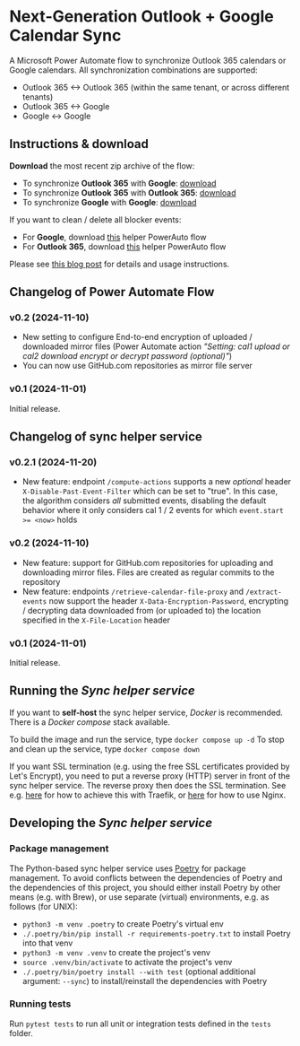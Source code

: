 # Next-Generation Outlook + Google Calendar Sync

A Microsoft Power Automate flow to synchronize Outlook 365 calendars or Google calendars. All synchronization combinations are supported:
- Outlook 365 <-> Outlook 365 (within the same tenant, or across different tenants)
- Outlook 365 <-> Google
- Google <-> Google

## Instructions & download

**Download** the most recent zip archive of the flow:
- To synchronize **Outlook 365** with **Google**: [download](https://github.com/MShekow/ng-outlook-google-calendar-sync/raw/refs/heads/main/Power%20Automate%20flows/v0.2/NG-Outlook-Google-calendar-sync-v0.2.zip)
- To synchronize **Outlook 365** with **Outlook 365**: [download](https://github.com/MShekow/ng-outlook-google-calendar-sync/raw/refs/heads/main/Power%20Automate%20flows/v0.2/NG-Outlook-calendar-sync-v0.2.zip)
- To synchronize **Google** with **Google**: [download](https://github.com/MShekow/ng-outlook-google-calendar-sync/raw/refs/heads/main/Power%20Automate%20flows/v0.2/NG-Google-calendar-sync-v0.2.zip)

If you want to clean / delete all blocker events:

- For **Google**, download [this](https://github.com/MShekow/ng-outlook-google-calendar-sync/raw/refs/heads/main/Power%20Automate%20flows/Delete%20SyncBlocker%20events%20(Google).zip) helper PowerAuto flow
- For **Outlook 365**, download [this](https://github.com/MShekow/ng-outlook-google-calendar-sync/raw/refs/heads/main/Power%20Automate%20flows/Delete%20SyncBlocker%20events%20(Outlook).zip) helper PowerAuto flow

Please see [this blog post](https://www.augmentedmind.de/2024/11/01/ng-calendar-sync-outlook-google/) for details and usage instructions.

## Changelog of Power Automate Flow

### v0.2 (2024-11-10)

* New setting to configure End-to-end encryption of uploaded / downloaded mirror files (Power Automate action _"Setting: cal1 upload or cal2 download encrypt or decrypt password (optional)"_)
* You can now use GitHub.com repositories as mirror file server

### v0.1 (2024-11-01)

Initial release.

## Changelog of sync helper service

### v0.2.1 (2024-11-20)

* New feature: endpoint `/compute-actions` supports a new _optional_ header `X-Disable-Past-Event-Filter` which can be set to "true". In this case, the algorithm considers _all_ submitted events, disabling the default behavior where it only considers cal 1 / 2 events for which `event.start >= <now>` holds

### v0.2 (2024-11-10)

* New feature: support for GitHub.com repositories for uploading and downloading mirror files. Files are created as regular commits to the repository
* New feature: endpoints `/retrieve-calendar-file-proxy` and `/extract-events` now support the header `X-Data-Encryption-Password`, encrypting / decrypting data downloaded from (or uploaded to) the location specified in the `X-File-Location` header

### v0.1 (2024-11-01)

Initial release.

## Running the _Sync helper service_

If you want to **self-host** the sync helper service, _Docker_ is recommended. There is a _Docker compose_ stack available.

To build the image and run the service, type `docker compose up -d`
To stop and clean up the service, type `docker compose down`

If you want SSL termination (e.g. using the free SSL certificates provided by Let's Encrypt), you need to put a reverse proxy (HTTP) server in front of the sync helper service. The reverse proxy then does the SSL termination. See e.g. [here](https://doc.traefik.io/traefik/user-guides/docker-compose/acme-tls/) for how to achieve this with Traefik, or [here](https://github.com/nginx-proxy/acme-companion) for how to use Nginx.

## Developing the _Sync helper service_

### Package management

The Python-based sync helper service uses [Poetry](https://python-poetry.org/) for package management. To avoid conflicts between the dependencies of Poetry and the dependencies of this project, you should either install Poetry by other means (e.g. with Brew), or use separate (virtual) environments, e.g. as follows (for UNIX):
- `python3 -m venv .poetry` to create Poetry's virtual env
- `./.poetry/bin/pip install -r requirements-poetry.txt` to install Poetry into that venv
- `python3 -m venv .venv` to create the project's venv
- `source .venv/bin/activate` to activate the project's venv
- `./.poetry/bin/poetry install --with test` (optional additional argument: `--sync`) to install/reinstall the dependencies with Poetry

### Running tests

Run `pytest tests` to run all unit or integration tests defined in the `tests` folder.
